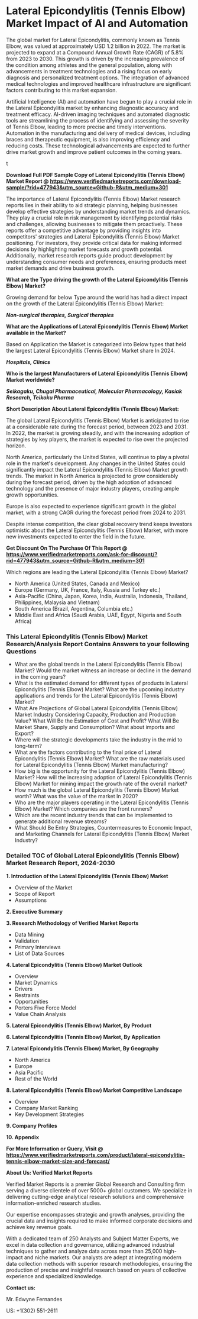 <meta name="title" content="Global Lateral Epicondylitis (Tennis Elbow) Market Impact of AI and Automation"><meta name="description" content="The global market for Lateral Epicondylitis, commonly known as Tennis Elbow, was valued at approximately USD 1.2 billion in 2022. The market is projected to expand at "><meta name="title" content="Lateral Epicondylitis (Tennis Elbow) Market Size, Share, Scope, Trends, Growth, Opportunities, Analysis, Forecast"><h1>Lateral Epicondylitis (Tennis Elbow) Market Impact of AI and Automation</h1><p>The global market for Lateral Epicondylitis, commonly known as Tennis Elbow, was valued at approximately USD 1.2 billion in 2022. The market is projected to expand at a Compound Annual Growth Rate (CAGR) of 5.8% from 2023 to 2030. This growth is driven by the increasing prevalence of the condition among athletes and the general population, along with advancements in treatment technologies and a rising focus on early diagnosis and personalized treatment options. The integration of advanced medical technologies and improved healthcare infrastructure are significant factors contributing to this market expansion.</p><p>Artificial Intelligence (AI) and automation have begun to play a crucial role in the Lateral Epicondylitis market by enhancing diagnostic accuracy and treatment efficacy. AI-driven imaging techniques and automated diagnostic tools are streamlining the process of identifying and assessing the severity of Tennis Elbow, leading to more precise and timely interventions. Automation in the manufacturing and delivery of medical devices, including braces and therapeutic equipment, is also improving efficiency and reducing costs. These technological advancements are expected to further drive market growth and improve patient outcomes in the coming years.</p>t</p><p id="" class=""><strong>Download Full PDF Sample Copy of Lateral Epicondylitis (Tennis Elbow) Market Report @ <a href="https://www.verifiedmarketreports.com/download-sample/?rid=477943&utm_source=Github-R&utm_medium=301" target="_blank">https://www.verifiedmarketreports.com/download-sample/?rid=477943&utm_source=Github-R&utm_medium=301</a></strong></p><p>The importance of&nbsp;Lateral Epicondylitis (Tennis Elbow) Market research reports lies in their ability to aid strategic planning, helping businesses develop effective strategies by understanding market trends and dynamics. They play a crucial role in risk management by identifying potential risks and challenges, allowing businesses to mitigate them proactively. These reports offer a competitive advantage by providing insights into competitors' strategies and Lateral Epicondylitis (Tennis Elbow) Market positioning. For investors, they provide critical data for making informed decisions by highlighting market forecasts and growth potential. Additionally, market research reports guide product development by understanding consumer needs and preferences, ensuring products meet market demands and drive business growth.</p><p><strong>What are the&nbsp;Type driving the growth of the Lateral Epicondylitis (Tennis Elbow) Market?</strong></p><p id="" class="">Growing demand for below Type around the world has had a direct impact on the growth of the Lateral Epicondylitis (Tennis Elbow) Market:</p><em><strong>Non-surgical therapies, Surgical therapies</strong></em></p><strong>What are the&nbsp;Applications&nbsp;of Lateral Epicondylitis (Tennis Elbow) Market available in the Market?</strong></p><p id="" class="">Based on Application the Market is categorized into Below types that held the largest Lateral Epicondylitis (Tennis Elbow) Market share In 2024.</p><em><strong>Hospitals, Clinics</strong></em></p><strong>Who is the largest Manufacturers of Lateral Epicondylitis (Tennis Elbow) Market worldwide?</strong></p><p><em><strong>Seikagaku, Chugai Pharmaceutical, Molecular Pharmacology, Kasiak Research, Teikoku Pharma</strong></em></p><p id="" class=""><strong>Short Description About Lateral Epicondylitis (Tennis Elbow) Market:</strong></p><p>The global Lateral Epicondylitis (Tennis Elbow) Market is anticipated to rise at a considerable rate during the forecast period, between 2023 and 2031. In 2022, the market is growing steadily, and with the increasing adoption of strategies by key players, the market is expected to rise over the projected horizon.</p><p>North America, particularly the United States, will continue to play a pivotal role in the market's development. Any changes in the United States could significantly impact the Lateral Epicondylitis (Tennis Elbow) Market growth trends. The market in North America is projected to grow considerably during the forecast period, driven by the high adoption of advanced technology and the presence of major industry players, creating ample growth opportunities.</p><p>Europe is also expected to experience significant growth in the global market, with a strong CAGR during the forecast period from 2024 to 2031.</p><p>Despite intense competition, the clear global recovery trend keeps investors optimistic about the Lateral Epicondylitis (Tennis Elbow) Market, with more new investments expected to enter the field in the future.</p><p id="" class=""><strong>Get Discount On The Purchase Of This Report @ <a href="https://www.verifiedmarketreports.com/ask-for-discount/?rid=477943&utm_source=Github-R&utm_medium=301" target="_blank">https://www.verifiedmarketreports.com/ask-for-discount/?rid=477943&utm_source=Github-R&utm_medium=301</a></strong></p>Which regions are leading the Lateral Epicondylitis (Tennis Elbow) Market?</p><ul><li>North America (United States, Canada and Mexico)</li><li>Europe (Germany, UK, France, Italy, Russia and Turkey etc.)</li><li>Asia-Pacific (China, Japan, Korea, India, Australia, Indonesia, Thailand, Philippines, Malaysia and Vietnam)</li><li>South America (Brazil, Argentina, Columbia etc.)</li><li>Middle East and Africa (Saudi Arabia, UAE, Egypt, Nigeria and South Africa)</li></ul><h3 id="" class="">This Lateral Epicondylitis (Tennis Elbow) Market Research/Analysis Report Contains Answers to your following Questions</h3><ul><li>What are the global trends in the Lateral Epicondylitis (Tennis Elbow) Market? Would the market witness an increase or decline in the demand in the coming years?</li><li>What is the estimated demand for different types of products in Lateral Epicondylitis (Tennis Elbow) Market? What are the upcoming industry applications and trends for the Lateral Epicondylitis (Tennis Elbow) Market?</li><li>What Are Projections of Global Lateral Epicondylitis (Tennis Elbow) Market Industry Considering Capacity, Production and Production Value? What Will Be the Estimation of Cost and Profit? What Will Be Market Share, Supply and Consumption? What about imports and Export?</li><li>Where will the strategic developments take the industry in the mid to long-term?</li><li>What are the factors contributing to the final price of Lateral Epicondylitis (Tennis Elbow) Market? What are the raw materials used for Lateral Epicondylitis (Tennis Elbow) Market manufacturing?</li><li>How big is the opportunity for the Lateral Epicondylitis (Tennis Elbow) Market? How will the increasing adoption of Lateral Epicondylitis (Tennis Elbow) Market for mining impact the growth rate of the overall market?</li><li>How much is the global Lateral Epicondylitis (Tennis Elbow) Market worth? What was the value of the market In 2020?</li><li>Who are the major players operating in the Lateral Epicondylitis (Tennis Elbow) Market? Which companies are the front runners?</li><li>Which are the recent industry trends that can be implemented to generate additional revenue streams?</li><li>What Should Be Entry Strategies, Countermeasures to Economic Impact, and Marketing Channels for Lateral Epicondylitis (Tennis Elbow) Market Industry?</li></ul><h3 id="" class="">Detailed TOC of Global Lateral Epicondylitis (Tennis Elbow) Market Research Report, 2024-2030</h3><p id="" class=""><strong>1. Introduction of the Lateral Epicondylitis (Tennis Elbow) Market</strong></p><ul><li>Overview of the Market</li><li>Scope of Report</li><li>Assumptions</li></ul><p id="" class=""><strong>2. Executive Summary</strong></p><p id="" class=""><strong>3. Research Methodology of Verified Market Reports</strong></p><ul><li>Data Mining</li><li>Validation</li><li>Primary Interviews</li><li>List of Data Sources</li></ul><p id="" class=""><strong>4. Lateral Epicondylitis (Tennis Elbow) Market Outlook</strong></p><ul><li>Overview</li><li>Market Dynamics</li><li>Drivers</li><li>Restraints</li><li>Opportunities</li><li>Porters Five Force Model</li><li>Value Chain Analysis</li></ul><p id="" class=""><strong>5. Lateral Epicondylitis (Tennis Elbow) Market, By Product</strong></p><p id="" class=""><strong>6. Lateral Epicondylitis (Tennis Elbow) Market, By Application</strong></p><p id="" class=""><strong>7. Lateral Epicondylitis (Tennis Elbow) Market, By Geography</strong></p><ul><li>North America</li><li>Europe</li><li>Asia Pacific</li><li>Rest of the World</li></ul><p id="" class=""><strong>8. Lateral Epicondylitis (Tennis Elbow) Market Competitive Landscape</strong></p><ul><li>Overview</li><li>Company Market Ranking</li><li>Key Development Strategies</li></ul><p id="" class=""><strong>9. Company Profiles</strong></p><p id="" class=""><strong>10. Appendix</strong></p><p id="" class=""><strong>For More Information or Query, Visit @ <a href="https://www.verifiedmarketreports.com/product/lateral-epicondylitis-tennis-elbow-market-size-and-forecast/" target="_blank">https://www.verifiedmarketreports.com/product/lateral-epicondylitis-tennis-elbow-market-size-and-forecast/</a></strong></p><p id="" class=""><strong>About Us: Verified Market Reports</strong></p><p id="" class="">Verified Market Reports is a premier Global Research and Consulting firm serving a diverse clientele of over 5000+ global customers. We specialize in delivering cutting-edge analytical research solutions and comprehensive information-enriched research studies.</p><p id="" class="">Our expertise encompasses strategic and growth analyses, providing the crucial data and insights required to make informed corporate decisions and achieve key revenue goals.</p><p id="" class="">With a dedicated team of 250 Analysts and Subject Matter Experts, we excel in data collection and governance, utilizing advanced industrial techniques to gather and analyze data across more than 25,000 high-impact and niche markets. Our analysts are adept at integrating modern data collection methods with superior research methodologies, ensuring the production of precise and insightful research based on years of collective experience and specialized knowledge.</p><p id="" class=""><strong>Contact us:</strong></p><p id="" class="">Mr. Edwyne Fernandes</p><p id="" class="">US: +1(302) 551-2611</p>